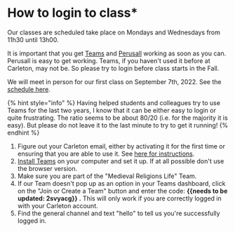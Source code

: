 # How to login to class\*

Our classes are scheduled take place on Mondays and Wednesdays from 11h30 until 13h00. &#x20;

&#x20;It is important that you get [Teams](digital-tools/ms-teams/) and [Perusall](digital-tools/perusall.md) working as soon as you can. Perusall is easy to get working. Teams, if you haven't used it before at Carleton, may not be. So please try to login before class starts in the Fall.&#x20;

We will meet in person for our first class on September 7th, 2022. See the [schedule here](weekly-schedule/).&#x20;

{% hint style="info" %}
Having helped students and colleagues try to use Teams for the last two years, I know that it can be either easy to login or quite frustrating. The ratio seems to be about 80/20 (i.e. for the majority it is easy). But please do not leave it to the last minute to try to get it running!
{% endhint %}

1. Figure out your Carleton email, either by activating it for the first time or ensuring that you are able to use it. See [here for instructions](https://carleton.ca/its/all-services/email/carleton-student-email/).&#x20;
2. [Install Teams](digital-tools/ms-teams/) on your computer and set it up. If at all possible don't use the browser version.
3. Make sure you are part of the "Medieval Religions Life" Team.&#x20;
4. If our Team doesn't pop up as an option in your Teams dashboard, click on the "Join or Create a Team" button and enter the code: **\{{needs to be updated: 2svyacg\}} .** This will only work if you are correctly logged in with your Carleton account.&#x20;
5. Find the general channel and text "hello" to tell us you're successfully logged in.&#x20;
